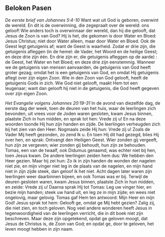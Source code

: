 ## Beloken Pasen

*De eerste brief van Johannes 5:4-10*
Want wat uit God is geboren, overwint de wereld. En dit is de overwinning, die zegepraalt over de wereld: ons geloof! Wie anders toch is overwinnaar der wereld, dan hij die gelooft, dat Jesus de Zoon is van God? Hij is het, die gekomen is door Water en Bloed: Jesus Christus; niet door Water alleen, maar door Water en Bloed. Ook de Geest legt getuigenis af; want de Geest is waarheid. Zodat er drie zijn, die getuigenis afleggen (in de hemel: de Vader, het Woord en de heilige Geest; en deze drie zijn één. En drie zijn er, die getuigenis afleggen op de aarde) : de Geest, het Water en het Bloed; en deze drie zijn eenstemmig. Wanneer we de getuigenis van mensen aanvaarden, de getuigenis van God heeft groter gezag; omdat het is een getuigenis van God, en omdat Hij getuigenis aflegt over zijn eigen Zoon. Wie in den Zoon van God gelooft, heeft de getuigenis Gods in zich. Wie God niet gelooft, maakt Hem tot een leugenaar; want dan gelooft hij niet in de getuigenis, die God heeft gegeven over zijn eigen Zoon. 

*Het Evangelie volgens Johannes 20:19-31*
In de avond van diezelfde dag, de eerste dag der week, toen de deuren van het huis, waar de leerlingen zich bevonden, uit vrees voor de Joden waren gesloten, kwam Jesus binnen, plaatste Zich in hun midden, en sprak tot hen: Vrede zij u! En na deze woorden toonde Hij hun zijn handen en zijde. De leerlingen verheugden zich bij het zien van den Heer. Nogmaals zeide Hij hun: Vrede zij u! Zoals de Vader Mij heeft gezonden, zo zend Ik u. En toen Hij dit had gezegd, blies Hij over hen, en sprak: Ontvangt den Heiligen Geest. Wier zonden gij vergeeft, hun zijn ze vergeven; wier zonden gij behoudt, hun zijn ze behouden. Tomas, een van de twaalf, ook Didumus genaamd, was echter niet bij hen, toen Jesus kwam. De andere leerlingen zeiden hem dus: We hebben den Heer gezien. Maar hij zei hun: Zo ik in zijn handen de wonden der nagelen niet zie, en mijn vinger niet leg in de plaats van de nagelen, en mijn hand niet in zijn zijde steek, dan geloof ik het niet. Acht dagen later waren zijn leerlingen weer daarbinnen bijeen, en ook Tomas was er bij. Terwijl de deuren gesloten waren, kwam Jesus binnen, plaatste Zich in hun midden, en zeide: Vrede zij u! Daarna sprak Hij tot Tomas: Leg uw vinger hier, en bezie mijn handen; steek uw hand uit, en leg ze in mijn zijde; en wees niet ongelovig, maar gelovig. Tomas gaf Hem ten antwoord: Mijn Heer en mijn God! Jesus sprak tot hem: Gelooft ge, omdat ge Mij hebt gezien? Zalig zij, die niet zien, en toch geloven. Nog veel andere wonderen heeft Jesus in tegenwoordigheid van de leerlingen verricht, die in dit boek niet zijn beschreven. Maar deze zijn opgetekend, opdat ge geloven moogt, dat Jesus de Christus is, de Zoon van God; en opdat ge, door te geloven, het leven moogt hebben in zijn naam. 

